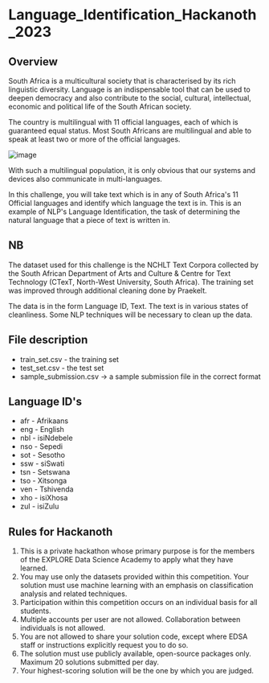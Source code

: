 # Language_Identification_Hackanoth_2023
## Overview
South Africa is a multicultural society that is characterised by its rich linguistic diversity. Language is an indispensable tool that can be used to deepen democracy and also contribute to the social, cultural, intellectual, economic and political life of the South African society.

The country is multilingual with 11 official languages, each of which is guaranteed equal status. Most South Africans are multilingual and able to speak at least two or more of the official languages.

![image](https://github.com/Th3mbi/Language_Identification_Hackanoth_2023/assets/143552845/0e249f25-6cb5-472f-b8ea-d3d2214d80ce)

With such a multilingual population, it is only obvious that our systems and devices also communicate in multi-languages.

In this challenge, you will take text which is in any of South Africa's 11 Official languages and identify which language the text is in. This is an example of NLP's Language Identification, the task of determining the natural language that a piece of text is written in.
## NB
The dataset used for this challenge is the NCHLT Text Corpora collected by the South African Department of Arts and Culture & Centre for Text Technology (CTexT, North-West University, South Africa). The training set was improved through additional cleaning done by Praekelt.

The data is in the form Language ID, Text. The text is in various states of cleanliness. Some NLP techniques will be necessary to clean up the data.

## File description
- train_set.csv - the training set
- test_set.csv - the test set
- sample_submission.csv -> a sample submission file in the correct format
## Language ID's
- afr - Afrikaans
- eng - English
- nbl - isiNdebele
- nso - Sepedi
- sot - Sesotho
- ssw - siSwati
- tsn - Setswana
- tso - Xitsonga
- ven - Tshivenda
- xho - isiXhosa
- zul - isiZulu

## Rules for Hackanoth
1. This is a private hackathon whose primary purpose is for the members of the EXPLORE Data Science Academy to apply what they have learned.
2. You may use only the datasets provided within this competition. Your solution must use machine learning with an emphasis on classification analysis and related techniques.
3. Participation within this competition occurs on an individual basis for all students.
4. Multiple accounts per user are not allowed. Collaboration between individuals is not allowed.
5. You are not allowed to share your solution code, except where EDSA staff or instructions explicitly request you to do so.
6. The solution must use publicly available, open-source packages only. Maximum 20 solutions submitted per day.
7. Your highest-scoring solution will be the one by which you are judged.
